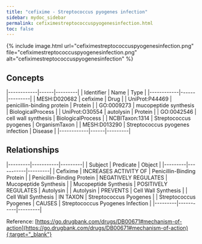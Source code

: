 ```yaml
---
title: "cefixime - Streptococcus pyogenes infection"
sidebar: mydoc_sidebar
permalink: cefiximestreptococcuspyogenesinfection.html
toc: false 
---
```


{% include image.html url="cefiximestreptococcuspyogenesinfection.png" file="cefiximestreptococcuspyogenesinfection.png" alt="cefiximestreptococcuspyogenesinfection" %}

## Concepts

|------------|------|---------|
| Identifier | Name | Type    |
|------------|------|---------|
| MESH:D020682 | cefixime | Drug |
| UniProt:P44469 | penicillin-binding protein | Protein |
| GO:0009273 | mucopeptide synthesis | BiologicalProcess |
| UniProt:O30554 | autolysin | Protein |
| GO:0042546 | cell wall synthesis | BiologicalProcess |
| NCBITaxon:1314 | Streptococcus pyogenes | OrganismTaxon |
| MESH:D013290 | Streptococcus pyogenes infection | Disease |
|------------|------|---------|

## Relationships

|---------|-----------|---------|
| Subject | Predicate | Object  |
|---------|-----------|---------|
| Cefixime | INCREASES ACTIVITY OF | Penicillin-Binding Protein |
| Penicillin-Binding Protein | NEGATIVELY REGULATES | Mucopeptide Synthesis |
| Mucopeptide Synthesis | POSITIVELY REGULATES | Autolysin |
| Autolysin | PREVENTS | Cell Wall Synthesis |
| Cell Wall Synthesis | IN TAXON | Streptococcus Pyogenes |
| Streptococcus Pyogenes | CAUSES | Streptococcus Pyogenes Infection |
|---------|-----------|---------|

Reference: [https://go.drugbank.com/drugs/DB00671#mechanism-of-action](https://go.drugbank.com/drugs/DB00671#mechanism-of-action){:target="_blank"}